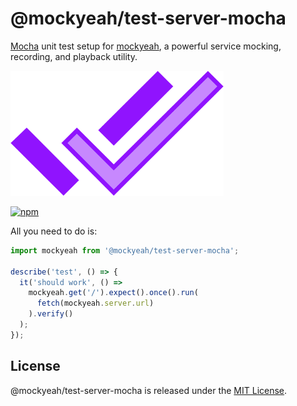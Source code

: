 # @mockyeah/test-server-mocha

[Mocha](https://mochajs.org) unit test setup for [mockyeah](https://github.com/mockyeah/mockyeah),
a powerful service mocking, recording, and playback utility.

<img src="https://raw.githubusercontent.com/mockyeah/mockyeah/master/packages/mockyeah-docs/src/images/logo/mockyeah-600.png" height="200" />

[![npm](https://img.shields.io/npm/v/@mockyeah/test-server-mocha.svg)](https://www.npmjs.com/package/@mockyeah/test-server-mocha)

All you need to do is:

```js
import mockyeah from '@mockyeah/test-server-mocha';

describe('test', () => {
  it('should work', () =>
    mockyeah.get('/').expect().once().run(
      fetch(mockyeah.server.url)
    ).verify()
  );
});
```

## License

@mockyeah/test-server-mocha is released under the [MIT License](https://opensource.org/licenses/MIT).
